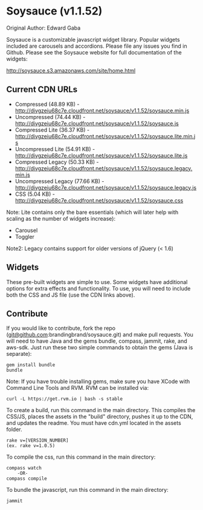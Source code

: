 # Soysauce (v1.1.52)
Original Author: Edward Gaba

Soysauce is a customizable javascript widget library. Popular widgets included are carousels and accordions. Please file any issues you find in Github. Please see the Soysauce website for full documentation of the widgets:

http://soysauce.s3.amazonaws.com/site/home.html

## Current CDN URLs
* Compressed (48.89 KB) - http://divgzeiu68c7e.cloudfront.net/soysauce/v1.1.52/soysauce.min.js
* Uncompressed (74.44 KB) - http://divgzeiu68c7e.cloudfront.net/soysauce/v1.1.52/soysauce.js
* Compressed Lite (36.37 KB) - http://divgzeiu68c7e.cloudfront.net/soysauce/v1.1.52/soysauce.lite.min.js
* Uncompressed Lite (54.91 KB) - http://divgzeiu68c7e.cloudfront.net/soysauce/v1.1.52/soysauce.lite.js
* Compressed Legacy (50.33 KB) - http://divgzeiu68c7e.cloudfront.net/soysauce/v1.1.52/soysauce.legacy.min.js
* Uncompressed Legacy (77.66 KB) - http://divgzeiu68c7e.cloudfront.net/soysauce/v1.1.52/soysauce.legacy.js
* CSS (5.04 KB) - http://divgzeiu68c7e.cloudfront.net/soysauce/v1.1.52/soysauce.css

Note: Lite contains only the bare essentials (which will later help with scaling as the number of widgets increase):
* Carousel
* Toggler

Note2: Legacy contains support for older versions of jQuery (< 1.6)

## Widgets
These pre-built widgets are simple to use. Some widgets have additional options for extra effects and functionality. To use, you will need to include both the CSS and JS file (use the CDN links above).

## Contribute
If you would like to contribute, fork the repo (git@github.com:brandingbrand/soysauce.git) and make pull requests. You will need to have Java and the gems bundle, compass, jammit, rake, and aws-sdk. Just run these two simple commands to obtain the gems (Java is separate):

	gem install bundle
	bundle

Note: If you have trouble installing gems, make sure you have XCode with Command Line Tools and RVM. RVM can be installed via:

	curl -L https://get.rvm.io | bash -s stable

To create a build, run this command in the main directory. This compiles the CSS/JS, places the assets in the "build" directory, pushes it up to the CDN, and updates the readme. You must have cdn.yml located in the assets folder.

	rake v=[VERSION_NUMBER]
	(ex. rake v=1.0.5)

To compile the css, run this command in the main directory:

	compass watch
		-OR-
	compass compile

To bundle the javascript, run this command in the main directory:

	jammit
